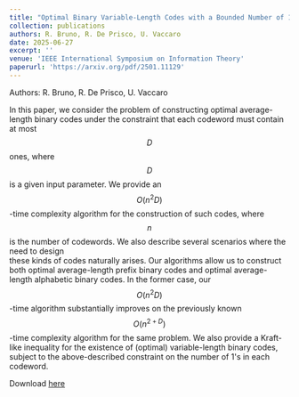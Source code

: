 ```yaml
---
title: "Optimal Binary Variable-Length Codes with a Bounded Number of 1's per Codeword"
collection: publications
authors: R. Bruno, R. De Prisco, U. Vaccaro
date: 2025-06-27
excerpt: ''
venue: 'IEEE International Symposium on Information Theory'
paperurl: 'https://arxiv.org/pdf/2501.11129'
---
```

Authors: R. Bruno, R. De Prisco, U. Vaccaro


In this paper, we consider the problem of constructing optimal average-length binary 
codes
under the constraint that each codeword must contain at most $$D$$ ones, where $$D$$ is 
a given input 
parameter.
We provide an $$O(n^2D)$$-time complexity algorithm for the construction of such codes, where $$n$$ is the number of codewords. We also describe several scenarios where the need to design  
these kinds of codes naturally arises. Our algorithms allow us to construct both optimal
average-length prefix binary codes and optimal
average-length alphabetic binary codes. In the former case, our $$O(n^2D)$$-time algorithm
substantially improves on the previously known $$O(n^{2+D})$$-time complexity algorithm for the
same problem.
We also provide a Kraft-like inequality for the existence of (optimal) variable-length binary codes, subject to the above-described constraint on the number of 1's in each codeword. 

Download [here](https://arxiv.org/pdf/2501.11129)
